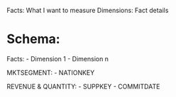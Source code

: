 Facts: What I want to measure
Dimensions: Fact details

# Schema:
Facts:
    - Dimension 1
    - Dimension n

MKTSEGMENT:
    - NATIONKEY

REVENUE & QUANTITY:
    - SUPPKEY
    - COMMITDATE

